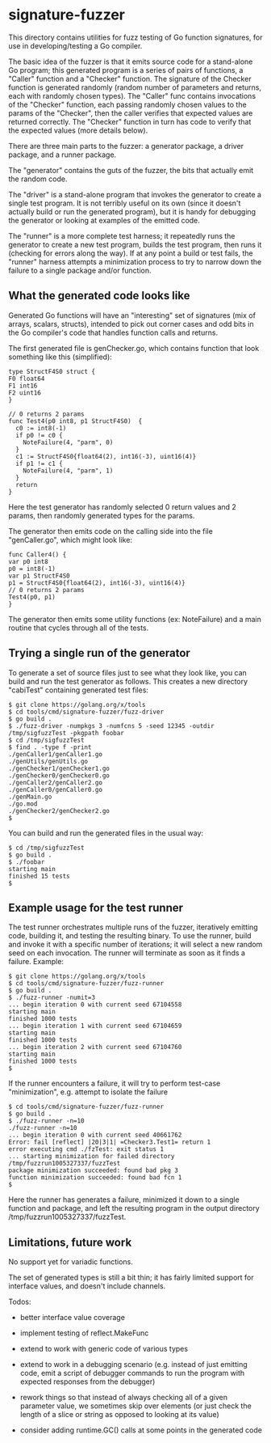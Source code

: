# signature-fuzzer

This directory contains utilities for fuzz testing of Go function signatures, for use in developing/testing a Go compiler.

The basic idea of the fuzzer is that it emits source code for a stand-alone Go program; this generated program is a series of pairs of functions, a "Caller" function and a "Checker" function. The signature of the Checker function is generated randomly (random number of parameters and returns, each with randomly chosen types). The "Caller" func contains invocations of the "Checker" function, each passing randomly chosen values to the params of the "Checker", then the caller verifies that expected values are returned correctly. The "Checker" function in turn has code to verify that the expected values (more details below).

There are three main parts to the fuzzer: a generator package, a driver package, and a runner package.

The "generator" contains the guts of the fuzzer, the bits that actually emit the random code.

The "driver" is a stand-alone program that invokes the generator to create a single test program. It is not terribly useful on its own (since it doesn't actually build or run the generated program), but it is handy for debugging the generator or looking at examples of the emitted code.

The "runner" is a more complete test harness; it repeatedly runs the generator to create a new test program, builds the test program, then runs it (checking for errors along the way). If at any point a build or test fails, the "runner" harness attempts a minimization process to try to narrow down the failure to a single package and/or function.

## What the generated code looks like

Generated Go functions will have an "interesting" set of signatures (mix of
arrays, scalars, structs), intended to pick out corner cases and odd bits in the
Go compiler's code that handles function calls and returns.

The first generated file is genChecker.go, which contains function that look something
like this (simplified):

```
type StructF4S0 struct {
F0 float64
F1 int16
F2 uint16
}

// 0 returns 2 params
func Test4(p0 int8, p1 StructF4S0)  {
  c0 := int8(-1)
  if p0 != c0 {
    NoteFailure(4, "parm", 0)
  }
  c1 := StructF4S0{float64(2), int16(-3), uint16(4)}
  if p1 != c1 {
    NoteFailure(4, "parm", 1)
  }
  return
}
```

Here the test generator has randomly selected 0 return values and 2 params, then randomly generated types for the params.

The generator then emits code on the calling side into the file "genCaller.go", which might look like:

```
func Caller4() {
var p0 int8
p0 = int8(-1)
var p1 StructF4S0
p1 = StructF4S0{float64(2), int16(-3), uint16(4)}
// 0 returns 2 params
Test4(p0, p1)
}
```

The generator then emits some utility functions (ex: NoteFailure) and a main routine that cycles through all of the tests.

## Trying a single run of the generator

To generate a set of source files just to see what they look like, you can build and run the test generator as follows. This creates a new directory "cabiTest" containing generated test files:

```
$ git clone https://golang.org/x/tools
$ cd tools/cmd/signature-fuzzer/fuzz-driver
$ go build .
$ ./fuzz-driver -numpkgs 3 -numfcns 5 -seed 12345 -outdir /tmp/sigfuzzTest -pkgpath foobar
$ cd /tmp/sigfuzzTest
$ find . -type f -print
./genCaller1/genCaller1.go
./genUtils/genUtils.go
./genChecker1/genChecker1.go
./genChecker0/genChecker0.go
./genCaller2/genCaller2.go
./genCaller0/genCaller0.go
./genMain.go
./go.mod
./genChecker2/genChecker2.go
$
```

You can build and run the generated files in the usual way:

```
$ cd /tmp/sigfuzzTest
$ go build .
$ ./foobar
starting main
finished 15 tests
$

```

## Example usage for the test runner

The test runner orchestrates multiple runs of the fuzzer, iteratively emitting code, building it, and testing the resulting binary. To use the runner, build and invoke it with a specific number of iterations; it will select a new random seed on each invocation. The runner will terminate as soon as it finds a failure. Example:

```
$ git clone https://golang.org/x/tools
$ cd tools/cmd/signature-fuzzer/fuzz-runner
$ go build .
$ ./fuzz-runner -numit=3
... begin iteration 0 with current seed 67104558
starting main
finished 1000 tests
... begin iteration 1 with current seed 67104659
starting main
finished 1000 tests
... begin iteration 2 with current seed 67104760
starting main
finished 1000 tests
$
```

If the runner encounters a failure, it will try to perform test-case "minimization", e.g. attempt to isolate the failure

```
$ cd tools/cmd/signature-fuzzer/fuzz-runner
$ go build .
$ ./fuzz-runner -n=10
./fuzz-runner -n=10
... begin iteration 0 with current seed 40661762
Error: fail [reflect] |20|3|1| =Checker3.Test1= return 1
error executing cmd ./fzTest: exit status 1
... starting minimization for failed directory /tmp/fuzzrun1005327337/fuzzTest
package minimization succeeded: found bad pkg 3
function minimization succeeded: found bad fcn 1
$
```

Here the runner has generates a failure, minimized it down to a single function and package, and left the resulting program in the output directory /tmp/fuzzrun1005327337/fuzzTest.

## Limitations, future work

No support yet for variadic functions.

The set of generated types is still a bit thin; it has fairly limited support for interface values, and doesn't include channels.

Todos:

- better interface value coverage

- implement testing of reflect.MakeFunc

- extend to work with generic code of various types

- extend to work in a debugging scenario (e.g. instead of just emitting code,
  emit a script of debugger commands to run the program with expected
  responses from the debugger)

- rework things so that instead of always checking all of a given parameter
  value, we sometimes skip over elements (or just check the length of a slice
  or string as opposed to looking at its value)

- consider adding runtime.GC() calls at some points in the generated code

